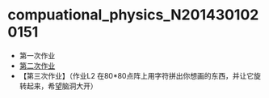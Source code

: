 # compuational_physics_N2014301020151
* 第一次作业
* [第二次作业](https://www.zybuluo.com/ibilis/note/505078)
* 【第三次作业】（作业L2 在80*80点阵上用字符拼出你想画的东西，并让它旋转起来，希望脑洞大开）



